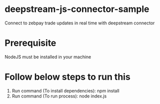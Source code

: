 # deepstream-js-connector-sample
Connect to zebpay trade updates in real time with deepstream connector

# Prerequisite
NodeJS must be installed in your machine

# Follow below steps to run this

1. Run command (To install dependencies): npm install
2. Run command (To run process): node index.js

